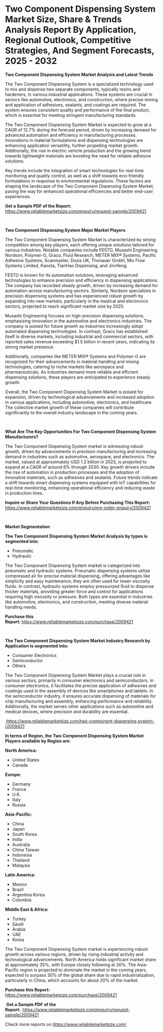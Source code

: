 <p><h1>Two Component Dispensing System Market Size, Share & Trends Analysis Report By Application, Regional Outlook, Competitive Strategies, And Segment Forecasts, 2025 - 2032</h1></p><p><strong>Two Component Dispensing System Market Analysis and Latest Trends</strong></p>
<p><p>The Two Component Dispensing System is a specialized technology used to mix and dispense two separate components, typically resins and hardeners, in various industrial applications. These systems are crucial in sectors like automotive, electronics, and construction, where precise mixing and application of adhesives, sealants, and coatings are required. The system ensures consistent quality and performance of the final product, which is essential for meeting stringent manufacturing standards.</p><p>The Two Component Dispensing System Market is expected to grow at a CAGR of 12.7% during the forecast period, driven by increasing demand for advanced automation and efficiency in manufacturing processes. Innovations in material formulations and dispensing technologies are enhancing application versatility, further propelling market growth. Additionally, the rise in electric vehicle production and the growing trend towards lightweight materials are boosting the need for reliable adhesive solutions. </p><p>Key trends include the integration of smart technologies for real-time monitoring and quality control, as well as a shift towards eco-friendly formulations in response to environmental regulations. These factors are shaping the landscape of the Two Component Dispensing System Market, paving the way for enhanced operational efficiencies and better end-user experiences.</p></p>
<p><strong>Get a Sample PDF of the Report:&nbsp;</strong> <a href="https://www.reliablemarketsize.com/enquiry/request-sample/2009421?utm_campaign=3254&utm_medium=2&utm_source=Github&utm_content=ia&utm_term=10042025&utm_id=two-component-dispensing-system">https://www.reliablemarketsize.com/enquiry/request-sample/2009421</a></p>
<p>&nbsp;</p>
<p><strong>Two Component Dispensing System Major Market Players</strong></p>
<p><p>The Two Component Dispensing System Market is characterized by strong competition among key players, each offering unique solutions tailored for various industries. Notable companies include FESTO, Musashi Engineering, Nordson, Polymer-G, Graco, Fluid Research, METER MIX® Systems, Pacific Adhesive Systems, Scanmaster, Dosis UK, Thonauer GmbH, Mix Flow Systems Limited, Kanota, TianHao Dispensing, and Jinrifeng.</p><p>FESTO is known for its automation solutions, leveraging advanced technologies to enhance precision and efficiency in dispensing applications. The company has recorded steady growth, driven by increasing demand for automation across manufacturing sectors. Similarly, Nordson specializes in precision dispensing systems and has experienced robust growth by expanding into new markets, particularly in the medical and electronics sectors, projected to reach significant market size by 2025.</p><p>Musashi Engineering focuses on high-precision dispensing solutions, emphasizing innovation in the automotive and electronics industries. The company is poised for future growth as industries increasingly adopt automated dispensing technologies. In contrast, Graco has established itself in diverse markets, including industrial and commercial sectors, with reported sales revenue exceeding $1.5 billion in recent years, indicating its strong market presence.</p><p>Additionally, companies like METER MIX® Systems and Polymer-G are recognized for their advancements in material handling and mixing technologies, catering to niche markets like aerospace and pharmaceuticals. As industries demand more reliable and efficient dispensing solutions, these players are anticipated to experience steady growth.</p><p>Overall, the Two Component Dispensing System Market is poised for expansion, driven by technological advancements and increased adoption in various applications, including automotive, electronics, and healthcare. The collective market growth of these companies will contribute significantly to the overall industry landscape in the coming years.</p></p>
<p>&nbsp;</p>
<p><strong>What Are The Key Opportunities For Two Component Dispensing System Manufacturers?</strong></p>
<p><p>The Two Component Dispensing System market is witnessing robust growth, driven by advancements in precision manufacturing and increasing demand in industries such as automotive, aerospace, and electronics. The market, valued at approximately USD 1.2 billion in 2023, is projected to expand at a CAGR of around 6% through 2030. Key growth drivers include the rise of automation in production processes and the adoption of innovative materials, such as adhesives and sealants. Future trends indicate a shift towards smart dispensing systems equipped with IoT capabilities for real-time monitoring, enhancing operational efficiency and reducing waste in production lines.</p></p>
<p><strong>Inquire or Share Your Questions If Any Before Purchasing This Report:</strong> <a href="https://www.reliablemarketsize.com/enquiry/pre-order-enquiry/2009421?utm_campaign=3254&utm_medium=2&utm_source=Github&utm_content=ia&utm_term=10042025&utm_id=two-component-dispensing-system">https://www.reliablemarketsize.com/enquiry/pre-order-enquiry/2009421</a></p>
<p>&nbsp;</p>
<p><strong>Market Segmentation</strong></p>
<p><strong>The Two Component Dispensing System Market Analysis by types is segmented into:</strong></p>
<p><ul><li>Pneumatic</li><li>Hydraulic</li></ul></p>
<p><p>The Two Component Dispensing System market is categorized into pneumatic and hydraulic systems. Pneumatic dispensing systems utilize compressed air for precise material dispensing, offering advantages like simplicity and easy maintenance; they are often used for lower viscosity fluids. In contrast, hydraulic systems employ pressurized fluid to dispense thicker materials, providing greater force and control for applications requiring high viscosity or pressure. Both types are essential in industries like automotive, electronics, and construction, meeting diverse material handling needs.</p></p>
<p><strong>Purchase this Report:&nbsp;</strong><a href="https://www.reliablemarketsize.com/purchase/2009421?utm_campaign=3254&utm_medium=2&utm_source=Github&utm_content=ia&utm_term=10042025&utm_id=two-component-dispensing-system">https://www.reliablemarketsize.com/purchase/2009421</a></p>
<p>&nbsp;</p>
<p><strong>The Two Component Dispensing System Market Industry Research by Application is segmented into:</strong></p>
<p><ul><li>Consumer Electronics</li><li>Semiconductor</li><li>Others</li></ul></p>
<p><p>The Two Component Dispensing System Market plays a crucial role in various sectors, primarily in consumer electronics and semiconductors. In consumer electronics, it facilitates the precise application of adhesives and coatings used in the assembly of devices like smartphones and tablets. In the semiconductor industry, it ensures accurate dispensing of materials for chip manufacturing and assembly, enhancing performance and reliability. Additionally, the market serves other applications such as automotive and medical devices, where precision and durability are essential.</p></p>
<p><a href="https://www.reliablemarketsize.com/two-component-dispensing-system-r2009421?utm_campaign=3254&utm_medium=2&utm_source=Github&utm_content=ia&utm_term=10042025&utm_id=two-component-dispensing-system">&nbsp;https://www.reliablemarketsize.com/two-component-dispensing-system-r2009421</a></p>
<p><strong>In terms of Region, the Two Component Dispensing System Market Players available by Region are:</strong></p>
<p>
    <p> <strong> North America: </strong>
        <ul>
            <li>United States</li>
            <li>Canada</li>
        </ul>
        </p> 
    <p> <strong> Europe: </strong>
        <ul>
            <li>Germany</li>
            <li>France</li>
            <li>U.K.</li>
            <li>Italy</li>
            <li>Russia</li>
        </ul>
        </p> 
    <p> <strong> Asia-Pacific: </strong>
        <ul>
            <li>China</li>
            <li>Japan</li>
            <li>South Korea</li>
            <li>India</li>
            <li>Australia</li>
            <li>China Taiwan</li>
            <li>Indonesia</li>
            <li>Thailand</li>
            <li>Malaysia</li>
        </ul>
        </p> 
    <p> <strong> Latin America: </strong>
        <ul>
            <li>Mexico</li>
            <li>Brazil</li>
            <li>Argentina Korea</li>
            <li>Colombia</li>
        </ul>
        </p> 
    <p> <strong> Middle East & Africa: </strong>
        <ul>
            <li>Turkey</li>
            <li>Saudi</li>
            <li>Arabia</li>
            <li>UAE</li>
            <li>Korea</li>
        </ul>
    </p>
    </p>
<p><p>The Two Component Dispensing System market is experiencing robust growth across various regions, driven by rising industrial activity and technological advancements. North America holds significant market share at approximately 35%, with Europe closely following at 30%. The Asia-Pacific region is projected to dominate the market in the coming years, expected to surpass 30% of the global share due to rapid industrialization, particularly in China, which accounts for about 20% of the market.</p></p>
<p><strong>Purchase this Report: </strong><a href="https://www.reliablemarketsize.com/purchase/2009421?utm_campaign=3254&utm_medium=2&utm_source=Github&utm_content=ia&utm_term=10042025&utm_id=two-component-dispensing-system">https://www.reliablemarketsize.com/purchase/2009421</a></p>
<p>&nbsp;<strong>Get a Sample PDF of the Report:&nbsp;&nbsp;</strong><a href="https://www.reliablemarketsize.com/enquiry/request-sample/2009421?utm_campaign=3254&utm_medium=2&utm_source=Github&utm_content=ia&utm_term=10042025&utm_id=two-component-dispensing-system">https://www.reliablemarketsize.com/enquiry/request-sample/2009421</a></p>
<p><strong></strong></p>
<p>Check more reports on <a href="https://www.reliablemarketsize.com/?utm_campaign=3254&utm_medium=2&utm_source=Github&utm_content=ia&utm_term=10042025&utm_id=two-component-dispensing-system">https://www.reliablemarketsize.com/</a></p>